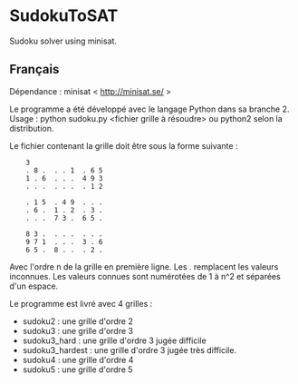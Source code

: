 SudokuToSAT
===========

Sudoku solver using minisat.






Français
--------


Dépendance : minisat < http://minisat.se/ >

Le programme a été développé avec le langage Python dans sa branche 2.
Usage : python sudoku.py <fichier grille à résoudre>
ou python2 selon la distribution.

Le fichier contenant la grille doit être sous la forme suivante :

        3
        . 8 .  . . 1  . 6 5
        1 . 6  . . .  4 9 3
        . . .  . . .  . 1 2

        . 1 5  . 4 9  . . .
        . 6 .  1 . 2  . 3 .
        . . .  7 3 .  6 5 .

        8 3 .  . . .  . . .
        9 7 1  . . .  3 . 6
        6 5 .  8 . .  . 2 .

Avec l'ordre n de la grille en première ligne.
Les . remplacent les valeurs inconnues. Les valeurs connues sont numérotées de 1 à n^2 
et séparées d'un espace.

Le programme est livré avec 4 grilles :

* sudoku2 : une grille d'ordre 2
* sudoku3 : une grille d'ordre 3
* sudoku3_hard : une grille d'ordre 3 jugée difficile
* sudoku3_hardest : une grille d'ordre 3 jugée très difficile.
* sudoku4 : une grille d'ordre 4
* sudoku5 : une grille d'ordre 5
